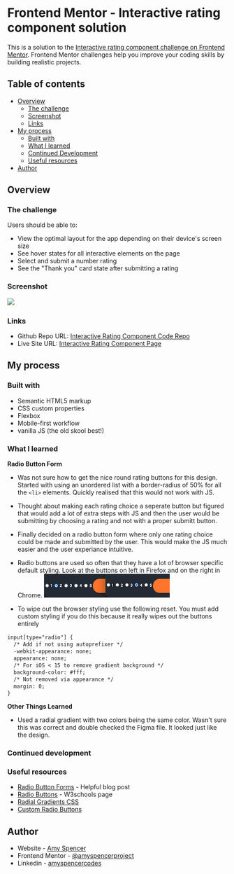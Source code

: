 # Frontend Mentor - Interactive rating component solution

This is a solution to the [Interactive rating component challenge on Frontend Mentor](https://www.frontendmentor.io/challenges/interactive-rating-component-koxpeBUmI). Frontend Mentor challenges help you improve your coding skills by building realistic projects.

## Table of contents

- [Overview](#overview)
  - [The challenge](#the-challenge)
  - [Screenshot](#screenshot)
  - [Links](#links)
- [My process](#my-process)
  - [Built with](#built-with)
  - [What I learned](#what-i-learned)
  - [Continued Development](#continued-development)
  - [Useful resources](#useful-resources)
- [Author](#author)

## Overview

### The challenge

Users should be able to:

- View the optimal layout for the app depending on their device's screen size
- See hover states for all interactive elements on the page
- Select and submit a number rating
- See the "Thank you" card state after submitting a rating

### Screenshot

![](./screenshot.jpg)

### Links

- Github Repo URL: [Interactive Rating Component Code Repo](https://github.com/amyspencerproject/interactive-rating-component)
- Live Site URL: [Interactive Rating Component Page](https://amyspencerproject.github.io/interactive-rating-component/)

## My process

### Built with

- Semantic HTML5 markup
- CSS custom properties
- Flexbox
- Mobile-first workflow
- vanilla JS (the old skool best!)

### What I learned

**Radio Button Form**

- Was not sure how to get the nice round rating buttons for this design. Started with using an unordered list with a border-radius of 50% for all the `<li>` elements. Quickly realised that this would not work with JS.
- Thought about making each rating choice a seperate button but figured that would add a lot of extra steps with JS and then the user would be submitting by choosing a rating and not with a proper submitt button.
- Finally decided on a radio button form where only one rating choice could be made and submitted by the user. This would make the JS much easier and the user experiance intuitive.

- Radio buttons are used so often that they have a lot of browser specific default styling. Look at the buttons on left in Firefox and on the right in Chrome.
  ![](./screenshot%20radio%20buttons.png)
- To wipe out the browser styling use the following reset. You must add custom styling if you do this because it really wipes out the buttons entirely

```
input[type="radio"] {
  /* Add if not using autoprefixer */
  -webkit-appearance: none;
  appearance: none;
  /* For iOS < 15 to remove gradient background */
  background-color: #fff;
  /* Not removed via appearance */
  margin: 0;
}
```

**Other Things Learned**

- Used a radial gradient with two colors being the same color. Wasn't sure this was correct and double checked the Figma file. It looked just like the design.

### Continued development

### Useful resources

- [Radio Button Forms](https://blog.hubspot.com/website/html-radio-button) - Helpful blog post
- [Radio Buttons](https://www.w3schools.com/tags/att_input_type_radio.asp) - W3schools page
- [Radial Gradients CSS](https://developer.mozilla.org/en-US/docs/Web/CSS/gradient/radial-gradient)
- [Custom Radio Buttons](https://moderncss.dev/pure-css-custom-styled-radio-buttons/)

## Author

- Website - [Amy Spencer](https://spencerproject.com/)
- Frontend Mentor - [@amyspencerproject](https://www.frontendmentor.io/profile/amyspencerproject)
- Linkedin - [amyspencercodes](https://www.linkedin.com/in/amyspencercodes/)
